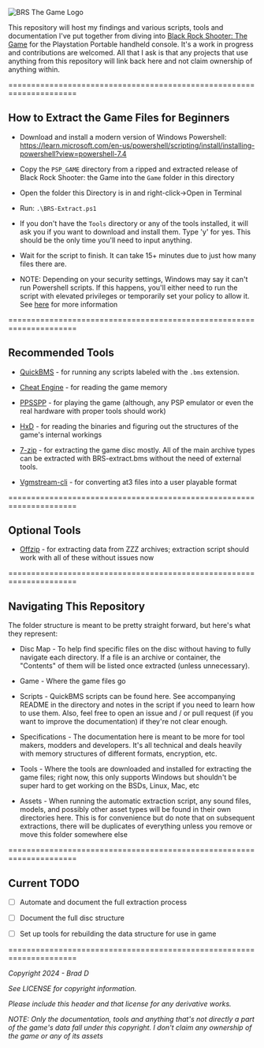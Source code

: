 ![BRS The Game Logo](https://i.pcmag.com/imagery/articles/00TDe6o92GcpKxsquqx6JK7-1.fit_lim.v1569485038.jpg)

This repository will host my findings and various scripts, tools and documentation I've put together from diving into [Black Rock Shooter: The Game](https://web.archive.org/web/20150328084959/http://brs.jrpg.jp/) for the Playstation Portable handheld console. It's a work in progress and contributions are welcomed. All that I ask is that any projects that use anything from this repository will link back here and not claim ownership of anything within.

=====================================================================
## How to Extract the Game Files for Beginners

* Download and install a modern version of Windows Powershell: https://learn.microsoft.com/en-us/powershell/scripting/install/installing-powershell?view=powershell-7.4

* Copy the `PSP_GAME` directory from a ripped and extracted release of Black Rock Shooter: the Game into the `Game` folder in this directory

* Open the folder this Directory is in and right-click->Open in Terminal

* Run: `.\BRS-Extract.ps1`

* If you don't have the `Tools` directory or any of the tools installed, it will ask you if you want to download and install them. Type 'y' for yes. This should be the only time you'll need to input anything.

* Wait for the script to finish. It can take 15+ minutes due to just how many files there are.

* NOTE: Depending on your security settings, Windows may say it can't run Powershell scripts. If this happens, you'll either need to run the script with elevated privileges or temporarily set your policy to allow it. See [here](https://learn.microsoft.com/en-us/powershell/module/microsoft.powershell.security/set-executionpolicy?view=powershell-7.4) for more information

=====================================================================
## Recommended Tools

* [QuickBMS](https://aluigi.altervista.org/quickbms.htm) - for running any scripts labeled with the `.bms` extension.

* [Cheat Engine](https://cheatengine.org) - for reading the game memory

* [PPSSPP](https://www.ppsspp.org/) - for playing the game (although, any PSP emulator or even the real hardware with proper tools should work)

* [HxD](https://mh-nexus.de/en/hxd/) - for reading the binaries and figuring out the structures of the game's internal workings

* [7-zip](https://www.7-zip.org/) - for extracting the game disc mostly. All of the main archive types can be extracted with BRS-extract.bms without the need of external tools.

* [Vgmstream-cli](https://github.com/vgmstream/vgmstream) - for converting at3 files into a user playable format

=====================================================================
## Optional Tools

* [Offzip](https://aluigi.altervista.org/mytoolz/offzip.zip) - for extracting data from ZZZ archives; extraction script should work with all of these without issues now

=====================================================================
## Navigating This Repository

The folder structure is meant to be pretty straight forward, but here's what they represent:

* Disc Map - To help find specific files on the disc without having to fully navigate each directory. If a file is an archive or container, the "Contents" of them will be listed once extracted (unless unnecessary).

* Game - Where the game files go

* Scripts - QuickBMS scripts can be found here. See accompanying README in the directory and notes in the script if you need to learn how to use them. Also, feel free to open an issue and / or pull request (if you want to improve the documentation) if they're not clear enough.

* Specifications - The documentation here is meant to be more for tool makers, modders and developers. It's all technical and deals heavily with memory structures of different formats, encryption, etc.

* Tools - Where the tools are downloaded and installed for extracting the game files; right now, this only supports Windows but shouldn't be super hard to get working on the BSDs, Linux, Mac, etc

* Assets - When running the automatic extraction script, any sound files, models, and possibly other asset types will be found in their own directories here. This is for convenience but do note that on subsequent extractions, there will be duplicates of everything unless you remove or move this folder somewhere else

=====================================================================
## Current TODO

- [ ] Automate and document the full extraction process

- [ ] Document the full disc structure

- [ ] Set up tools for rebuilding the data structure for use in game

=====================================================================

*Copyright 2024 - Brad D*

*See LICENSE for copyright information.*

*Please include this header and that license for any derivative works.*

*NOTE: Only the documentation, tools and anything that's not directly a part of the game's data fall under this copyright. I don't claim any ownership of the game or any of its assets*
